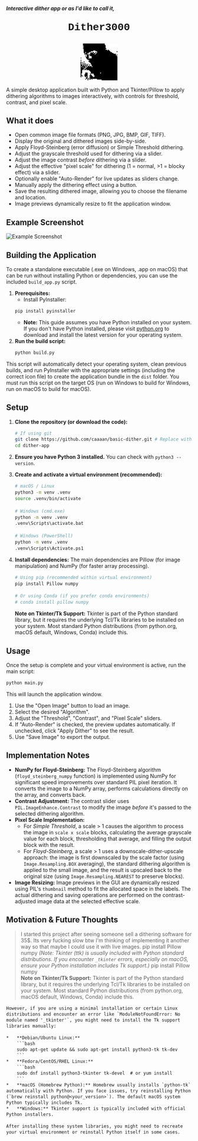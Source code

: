 ##### Interactive dither app or as I'd like to call it,

<div align="center">
  <p style="font-size: 2em; font-weight: bold; margin-bottom: 4; font-family: 'Courier New', monospace;">Dither3000</p>
 
<img src="ditherer.jpeg" alt="logo" width="100" style="margin-bottom: 4; "/>
</div>

A simple desktop application built with Python and Tkinter/Pillow to apply dithering algorithms to images interactively, with controls for threshold, contrast, and pixel scale.

## What it does

*   Open common image file formats (PNG, JPG, BMP, GIF, TIFF).
*   Display the original and dithered images side-by-side.
*   Apply Floyd-Steinberg (error diffusion) or Simple Threshold dithering.
*   Adjust the grayscale threshold used for dithering via a slider.
*   Adjust the image contrast *before* dithering via a slider.
*   Adjust the effective "pixel scale" for dithering (1 = normal, >1 = blocky effect) via a slider.
*   Optionally enable "Auto-Render" for live updates as sliders change.
*   Manually apply the dithering effect using a button.
*   Save the resulting dithered image, allowing you to choose the filename and location.
*   Image previews dynamically resize to fit the application window.

## Example Screenshot

![Example Screenshot](example.png)



## Building the Application

To create a standalone executable (.exe on Windows, .app on macOS) that can be run without installing Python or dependencies, you can use the included `build_app.py` script.

1.  **Prerequisites:**
    *   Install PyInstaller:
    ```bash
    pip install pyinstaller
    ```
    *   **Note:** This guide assumes you have Python installed on your system. If you don't have Python installed, please visit [python.org](https://python.org) to download and install the latest version for your operating system.
2.  **Run the build script:**
    ```bash
    python build.py
    ```
This script will automatically detect your operating system, clean previous builds, and run PyInstaller with the appropriate settings (including the correct icon file) to create the application bundle in the `dist` folder. You must run this script on the target OS (run on Windows to build for Windows, run on macOS to build for macOS).

## Setup

1.  **Clone the repository (or download the code):**
    ```bash
    # If using git
    git clone https://github.com/caaaan/basic-dither.git # Replace with your repo URL if applicable
    cd dither-app
    ```

2.  **Ensure you have Python 3 installed.** You can check with `python3 --version`.

3.  **Create and activate a virtual environment (recommended):**
    ```bash
    # macOS / Linux
    python3 -m venv .venv
    source .venv/bin/activate

    # Windows (cmd.exe)
    python -m venv .venv
    .venv\Scripts\activate.bat

    # Windows (PowerShell)
    python -m venv .venv
    .venv\Scripts\Activate.ps1
    ```

4.  **Install dependencies:** The main dependencies are Pillow (for image manipulation) and NumPy (for faster array processing).
    ```bash
    # Using pip (recommended within virtual environment)
    pip install Pillow numpy 

    # Or using Conda (if you prefer conda environments)
    # conda install pillow numpy
    ```
    
    **Note on Tkinter/Tk Support:**
    Tkinter is part of the Python standard library, but it requires the underlying Tcl/Tk libraries to be installed on your system. Most standard Python distributions (from python.org, macOS default, Windows, Conda) include this.


## Usage

Once the setup is complete and your virtual environment is active, run the main script:

```bash
python main.py
```

This will launch the application window.
1.  Use the "Open Image" button to load an image.
2.  Select the desired "Algorithm".
3.  Adjust the "Threshold", "Contrast", and "Pixel Scale" sliders.
4.  If "Auto-Render" is checked, the preview updates automatically. If unchecked, click "Apply Dither" to see the result.
5.  Use "Save Image" to export the output.

## Implementation Notes

*   **NumPy for Floyd-Steinberg:** The Floyd-Steinberg algorithm (`floyd_steinberg_numpy` function) is implemented using NumPy for significant speed improvements over standard PIL pixel iteration. It converts the image to a NumPy array, performs calculations directly on the array, and converts back.
*   **Contrast Adjustment:** The contrast slider uses `PIL.ImageEnhance.Contrast` to modify the image *before* it's passed to the selected dithering algorithm.
*   **Pixel Scale Implementation:**
    *   For *Simple Threshold*, a scale > 1 causes the algorithm to process the image in `scale x scale` blocks, calculating the average grayscale value for each block, thresholding that average, and filling the output block with the result.
    *   For *Floyd-Steinberg*, a scale > 1 uses a downscale-dither-upscale approach: the image is first downscaled by the scale factor (using `Image.Resampling.BOX` averaging), the standard dithering algorithm is applied to the small image, and the result is upscaled back to the original size (using `Image.Resampling.NEAREST` to preserve blocks).
*   **Image Resizing:** Image previews in the GUI are dynamically resized using PIL's `thumbnail` method to fit the allocated space in the labels. The actual dithering and saving operations are performed on the contrast-adjusted image data at the selected effective scale.


## Motivation & Future Thoughts

> I started this project after seeing someone sell a dithering software for 35$. Its very fucking slow btw I'm thinking of implementing it another way so that maybe I could use it with live images.
    pip install Pillow numpy     *(Note: Tkinter (ttk) is usually included with Python standard distributions. If you encounter `_tkinter` errors, especially on macOS, ensure your Python installation includes Tk support.)*    pip install Pillow numpy    
    **Note on Tkinter/Tk Support:**
    Tkinter is part of the Python standard library, but it requires the underlying Tcl/Tk libraries to be installed on your system. Most standard Python distributions (from python.org, macOS default, Windows, Conda) include this.

    However, if you are using a minimal installation or certain Linux distributions and encounter an error like `ModuleNotFoundError: No module named '_tkinter'`, you might need to install the Tk support libraries manually:

    *   **Debian/Ubuntu Linux:** 
        ```bash
        sudo apt-get update && sudo apt-get install python3-tk tk-dev
        ```
    *   **Fedora/CentOS/RHEL Linux:**
        ```bash
        sudo dnf install python3-tkinter tk-devel  # or yum install
        ```
    *   **macOS (Homebrew Python):** Homebrew usually installs `python-tk` automatically with Python. If you face issues, try reinstalling Python (`brew reinstall python@<your_version>`). The default macOS system Python typically includes Tk.
    *   **Windows:** Tkinter support is typically included with official Python installers.

    After installing these system libraries, you might need to recreate your virtual environment or reinstall Python itself in some cases.